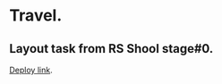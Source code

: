 # Travel.

## Layout task from RS Shool stage#0.

[Deploy link](https://dektarion.github.io/Travel/).